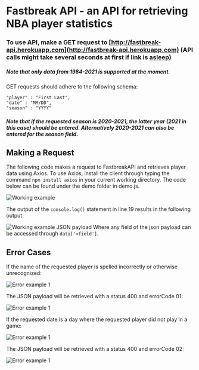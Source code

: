 # Fastbreak API - an API for retrieving NBA player statistics

### To use API, make a GET request to [http://fastbreak-api.herokuapp.com](http://fastbreak-api.herokuapp.com) (API calls might take several seconds at first if link is [asleep](https://devcenter.heroku.com/articles/dynos#dyno-sleeping))

##### Note that only data from 1984-2021 is supported at the moment.

GET requests should adhere to the following schema:

```
"player" : "First Last", 
"date" : "MM/DD",
"season" : "YYYY"
```


##### Note that if the requested season is 2020-2021, the latter year (2021 in this case) should be entered. Alternatively 2020-2021 can also be entered for the season field. 

## Making a Request

The following code makes a request to FastbreakAPI and retrieves player data using Axios. To use Axios, install the client through typing the command ```npm install axios``` in your current working directory. The code below can be found under the demo folder in demo.js. 

![Working example](https://i.imgur.com/7jYnIUF.png)

The output of the ```console.log()``` statement in line 19 results in the following output:

![Working example JSON payload](https://i.imgur.com/pwf5bBK.png)
Where any field of the json payload can be accessed through ```data['<field']```.

## Error Cases

If the name of the requested player is spelled incorrectly or otherwise unrecognized:

![Error example 1](https://i.imgur.com/6SlXQg1.png)

The JSON payload will be retrieved with a status 400 and errorCode 01:

![Error example 1](https://i.imgur.com/AzSoOMz.png)

If the requested date is a day where the requested player did not play in a game:

![Error example 1](https://i.imgur.com/1AKAqDq.png)

The JSON payload will be retrieved with a status 400 and errorCode 02:

![Error example 1](https://i.imgur.com/IwFAww5.png)

